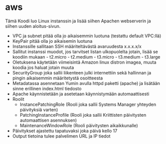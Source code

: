 # aws
Tämä Koodi luo Linux instanssin ja lisää siihen Apachen webserverin ja siihen uuden aloitus-sivun. 

- VPC ja subnet pitää olla jo aikaisemmin luotuna (testattu default VPC:llä)
- KeyPair pitää olla jo aikaisemin luotuna
- Instanssille sallitaan SSH määriteltävästä avaruudesta x.x.x.x/x
- Sallitut instanssi muodot, jos tarvitset listan ulkopuolelta jotain, lisää se koodiin mukaan
      - t2.micro
      - t2.medium
      - t3.micro
      - t3.medium
      - t3.large
- Oletuksena käytetään viimeisintä Amazon linux distron imagea, muuta koodia jos haluat jotain muuta
- SecurityGroup joka sallii liikenteen julki internettiin sekä hallinnan ja pingin aikaisemmin määritetystä osoitteesta
- Metadatassa asennetaan Yumin avulla httpd paketti (apache) ja lisätään sinne erillinen index.html tiedosto
- Apache käynnistetään ja asetetaan käynnistymään automaattisesti   
- Roolit
  - InstancePatchingRole (Rooli joka sallii Systems Manager yhteyden päivityksiä varten)  
  - PatchingInstanceProfile (Rooli joka sallii Kriittisten päivitysten automaattisen asennuksen)
  - MaintenanceWindowRole (Rooli päivitysten aikaikkunalle)
- Päivitykset ajastettu tapatuvaksi joka päivä kello 17 
- Output tietoina tulee palvelimen URL ja IP tiedot
